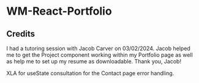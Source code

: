 # WM-React-Portfolio


## Credits
I had a tutoring session with Jacob Carver on 03/02/2024. Jacob helped me to get the Project component working within my Portfolio page as well as help me to set up my resume as downloadable. Thank you, Jacob!

XLA for useState consultation for the Contact page error handling.